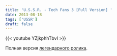 ```yaml
---
title: 'U.S.S.R. - Tech Fans 3 [Full Version] '
date: 2013-08-18
tags: ['USSR']
draft: false
---
```

{{< youtube YZjkphhTbvI >}}

<p>Полная версия <a href="http://youtu.be/YZjkphhTbvI">легендарного ролика</a>.</p>
